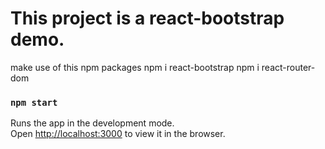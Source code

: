 # This project is a react-bootstrap demo. 
make use of this npm packages
npm i react-bootstrap
npm i react-router-dom

### `npm start`

Runs the app in the development mode.<br />
Open [http://localhost:3000](http://localhost:3000) to view it in the browser.


